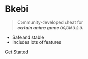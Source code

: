 <!-- _coverpage.md -->

# Bkebi

> Community-developed cheat for <br>
> <b><I>certain anime game <small>OS/CN 3.2.0</small>.</I></b>
- Safe and stable
- Includes lots of features

[Get Started](/README.md)